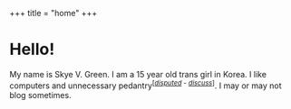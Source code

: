 +++
title = "home"
+++

# Hello!

My name is Skye V. Green.
I am a 15 year old trans girl in Korea.
I like computers and unnecessary pedantry<sup>\[*[disputed](https://en.wikipedia.org/wiki/Wikipedia:Disputed_statement) - [discuss](mailto:bs2k@bs2k.me)*\]</sup>.
I may or may not blog sometimes.